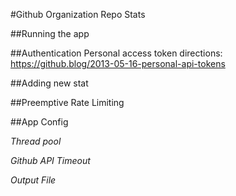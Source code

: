 #Github Organization Repo Stats

##Running the app 

##Authentication
Personal access token directions: https://github.blog/2013-05-16-personal-api-tokens

##Adding new stat 

##Preemptive Rate Limiting

##App Config 

*Thread pool* 

*Github API Timeout* 

*Output File*

